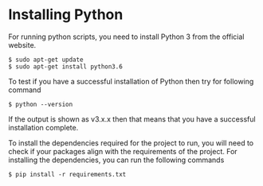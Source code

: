 # Installing Python

For running python scripts, you need to install Python 3 from the official website.
```
$ sudo apt-get update
$ sudo apt-get install python3.6
```
To test if you have a successful installation of Python then try for following command
```
$ python --version
```
If the output is shown as v3.x.x then that means that you have a successful installation complete.

To install the dependencies required for the project to run, you will need to check if your packages align with the requirements of the project.
For installing the dependencies, you can run the following commands
```
$ pip install -r requirements.txt
```